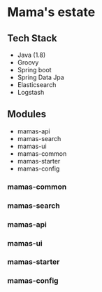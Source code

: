# Mama's estate

## Tech Stack
* Java (1.8)
* Groovy
* Spring boot
* Spring Data Jpa
* Elasticsearch
* Logstash

## Modules
* mamas-api
* mamas-search
* mamas-ui
* mamas-common
* mamas-starter
* mamas-config

### mamas-common
### mamas-search
### mamas-api
### mamas-ui
### mamas-starter
### mamas-config

